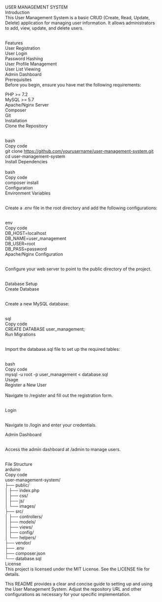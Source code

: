 USER MANAGEMENT SYSTEM <br>
Introduction<br>
This User Management System is a basic CRUD (Create, Read, Update, Delete) application for managing user information. It allows administrators to add, view, update, and delete users.<br><br>

Features<br>
User Registration<br>
User Login<br>
Password Hashing<br>
User Profile Management<br>
User List Viewing<br>
Admin Dashboard<br>
Prerequisites<br>
Before you begin, ensure you have met the following requirements:<br>

PHP >= 7.2<br>
MySQL >= 5.7<br>
Apache/Nginx Server<br>
Composer<br>
Git<br>
Installation<br>
Clone the Repository<br><br>

bash<br>
Copy code<br>
git clone https://github.com/yourusername/user-management-system.git<br>
cd user-management-system<br>
Install Dependencies<br>
<br>
bash<br>
Copy code<br>
composer install<br>
Configuration<br>
Environment Variables<br><br>

Create a .env file in the root directory and add the following configurations:<br><br>

env<br>
Copy code<br>
DB_HOST=localhost<br>
DB_NAME=user_management<br>
DB_USER=root<br>
DB_PASS=password<br>
Apache/Nginx Configuration<br><br>

Configure your web server to point to the public directory of the project.<br><br>

Database Setup<br>
Create Database<br><br>

Create a new MySQL database:<br><br>

sql<br>
Copy code<br>
CREATE DATABASE user_management;<br>
Run Migrations<br><br>

Import the database.sql file to set up the required tables:<br><br>

bash<br>
Copy code<br>
mysql -u root -p user_management < database.sql<br>
Usage<br>
Register a New User<br>
<br>
Navigate to /register and fill out the registration form.<br><br>

Login<br><br>

Navigate to /login and enter your credentials.<br>

Admin Dashboard<br><br>

Access the admin dashboard at /admin to manage users.<br><br>

File Structure<br>
arduino<br>
Copy code<br>
user-management-system/<br>
├── public/<br>
│   ├── index.php<br>
│   ├── css/<br>
│   ├── js/<br>
│   └── images/<br>
├── src/<br>
│   ├── controllers/<br>
│   ├── models/<br>
│   ├── views/<br>
│   ├── config/<br>
│   └── helpers/<br>
├── vendor/<br>
├── .env<br>
├── composer.json<br>
└── database.sql<br>
License<br>
This project is licensed under the MIT License. See the LICENSE file for details.<br>

This README provides a clear and concise guide to setting up and using the User Management System. Adjust the repository URL and other configurations as necessary for your specific implementation.
